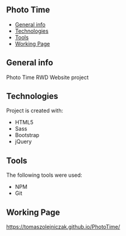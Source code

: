 ## Photo Time
* [General info](#general-info)
* [Technologies](#technologies)
* [Tools](#tools)
* [Working Page](#working-page)

## General info
Photo Time
RWD Website project

## Technologies
Project is created with:
* HTML5
* Sass
* Bootstrap
* jQuery

## Tools
The following tools were used:
* NPM
* Git

## Working Page
https://tomaszolejniczak.github.io/PhotoTime/
